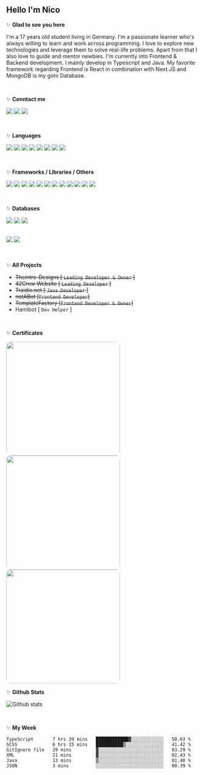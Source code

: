 <h2>Hello I'm Nico</h2>

✨ **Glad to see you here**

I'm a 17 years old student living in Germany. I'm a passionate learner who's always willing to learn and work across
programming. I love to explore new technologies and leverage them to solve real-life problems. Apart from that I also
love to guide and mentor newbies. I'm currently into Frontend & Backend development. I mainly develop in Typescript and Java.
My favorite framework regarding Frontend is React in combination with Next.JS and MongoDB is my goto Database.

<br>

✨ **Conntact me**

<a href="https://github.com/nicosammito"><img src="https://img.shields.io/badge/-Github-blue?style=for-the-badge&logo=github&logoColor=white"/></a> <a href="https://discord.com/users/456437986238791701"><img src="https://img.shields.io/badge/-discord-blue?style=for-the-badge&logo=discord&logoColor=white"/></a> <a href="https://www.instagram.com/nico_sammito/"><img src="https://img.shields.io/badge/-instagram-blue?style=for-the-badge&logo=instagram&logoColor=white"/></a>

<br />

✨ **Languages**

<img src="https://img.shields.io/badge/-HTML-blue?style=for-the-badge&logo=html5&logoColor=white"/> <img src="https://img.shields.io/badge/-CSS-blue?style=for-the-badge&logo=CSS3&logoColor=white"/> <img src="https://img.shields.io/badge/-PHP-blue?style=for-the-badge&logo=PHP&logoColor=white"/> <img src="https://img.shields.io/badge/-Javascript-blue?style=for-the-badge&logo=javascript&logoColor=white"/> <img src="https://img.shields.io/badge/-Typescript-blue?style=for-the-badge&logo=TypeScript&logoColor=white"/> <img src="https://img.shields.io/badge/-Java-blue?style=for-the-badge&logo=java&logoColor=white"/> <img src="https://img.shields.io/badge/-Go-purple?style=for-the-badge&logo=go&logoColor=white"/> <img src="https://img.shields.io/badge/-CSharp-purple?style=for-the-badge&logo=CSharp&logoColor=white"/>

<br />

✨ **Frameworks / Libraries / Others**

<img src="https://img.shields.io/badge/-Bootstrap-blue?style=for-the-badge&logo=Bootstrap&logoColor=white"/> <img src="https://img.shields.io/badge/-Node.JS-blue?style=for-the-badge&logo=node.js&logoColor=white"/> <img src="https://img.shields.io/badge/-React-blue?style=for-the-badge&logo=React&logoColor=white"/> <img src="https://img.shields.io/badge/-JSON%20Web%20Tokens-blue?style=for-the-badge&logo=JSONWebTokens&logoColor=white"/> <img src="https://img.shields.io/badge/-Express-blue?style=for-the-badge&logo=Express&logoColor=white"/> <img src="https://img.shields.io/badge/-Spring-purple?style=for-the-badge&logo=Spring&logoColor=white"/> <img src="https://img.shields.io/badge/-Chakra%20UI-purple?style=for-the-badge&logo=ChakraUI&logoColor=white"/> <img src="https://img.shields.io/badge/-Grafana-purple?style=for-the-badge&logo=Grafana&logoColor=white"/> <img src="https://img.shields.io/badge/-Prometheus-purple?style=for-the-badge&logo=Prometheus&logoColor=white"/> <img src="https://img.shields.io/badge/-RabbitMQ-purple?style=for-the-badge&logo=RabbitMQ&logoColor=white"/> <img src="https://img.shields.io/badge/-Apache%20Kafka-purple?style=for-the-badge&logo=ApacheKafka&logoColor=white"/> <img src="https://img.shields.io/badge/-Next.Js-purple?style=for-the-badge&logo=Next.Js&logoColor=white"/>

<br />

✨ **Databases**

<img src="https://img.shields.io/badge/-MongoDB-blue?style=for-the-badge&logo=mongodb&logoColor=white"/> <img src="https://img.shields.io/badge/-MariaDB-blue?style=for-the-badge&logo=MariaDB&logoColor=white"/> <img src="https://img.shields.io/badge/-PostgreSQL-purple?style=for-the-badge&logo=PostgreSQL&logoColor=white"/>

<br>

<img src="https://img.shields.io/badge/-Blue = already learned-blue?style=for-the-badge"/>
<img src="https://img.shields.io/badge/-Purple = Learning-purple?style=for-the-badge"/>

<br><br>
✨ **All Projects**

- <s>Theintro-Designs [ `Leading Developer & Owner` ]</s>
- <s>42Crew Website [ `Leading Developer` ]</s>
- <s>Traidio.net [ `Java Developer` ]</s>
- <s>notABot [`Frontend Developer`]</s>
- <s>TemplateFactory [`Frontend Developer & Owner`]</s>
- Hamibot [ `Dev Helper` ]

<br>

✨ **Certificates**

<img src="https://www.sololearn.com/certificates/course/en/11454731/1068/landscape/png" width="300" style="border-radius: 10px"/> <img src="https://www.sololearn.com/Certificate/1097-11454731/jpg/" width="300" style="border-radius: 10px"/> <img src="https://www.sololearn.com/Certificate/1162-11454731/jpg/" width="300" style="border-radius: 10px"/>
<br>

✨ **Github Stats**

![Github stats](https://github-readme-stats.vercel.app/api?username=nicosammito&show_icons=true&hide_border=true&count_private=true&include_all_commits=true)

<br>

✨ **My Week**

<!--START_SECTION:waka-->

```text
TypeScript       7 hrs 39 mins   ████████████▓░░░░░░░░░░░░   50.63 %
SCSS             6 hrs 15 mins   ██████████▒░░░░░░░░░░░░░░   41.42 %
GitIgnore file   29 mins         ▓░░░░░░░░░░░░░░░░░░░░░░░░   03.29 %
XML              21 mins         ▓░░░░░░░░░░░░░░░░░░░░░░░░   02.43 %
Java             13 mins         ▒░░░░░░░░░░░░░░░░░░░░░░░░   01.48 %
JSON             3 mins          ░░░░░░░░░░░░░░░░░░░░░░░░░   00.39 %
```

<!--END_SECTION:waka-->
